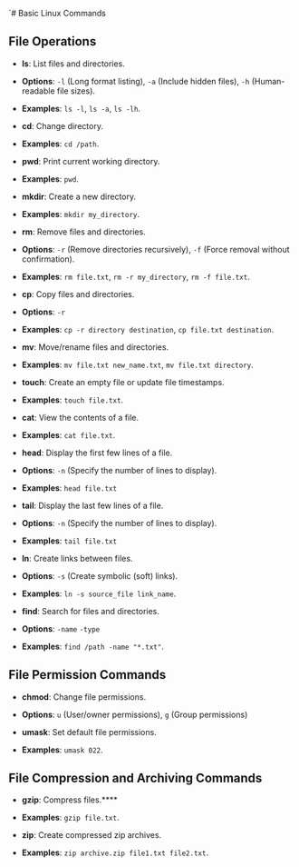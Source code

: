 `# Basic Linux Commands

## File Operations

- **ls**: List files and directories.
 - **Options**: `-l` (Long format listing), `-a` (Include hidden files), `-h` (Human-readable file sizes).
 - **Examples**: `ls -l`, `ls -a`, `ls -lh`.

- **cd**: Change directory.
 - **Examples**: `cd /path`.

- **pwd**: Print current working directory.
 - **Examples**: `pwd`.

- **mkdir**: Create a new directory.
 - **Examples**: `mkdir my_directory`.

- **rm**: Remove files and directories.
 - **Options**: `-r` (Remove directories recursively), `-f` (Force removal without confirmation).
 - **Examples**: `rm file.txt`, `rm -r my_directory`, `rm -f file.txt`.

- **cp**: Copy files and directories.
 - **Options**: `-r`
 - **Examples**: `cp -r directory destination`, `cp file.txt destination`.

- **mv**: Move/rename files and directories.
 - **Examples**: `mv file.txt new_name.txt`, `mv file.txt directory`.

- **touch**: Create an empty file or update file timestamps.
 - **Examples**: `touch file.txt`.

- **cat**: View the contents of a file.
 - **Examples**: `cat file.txt`.

- **head**: Display the first few lines of a file.
 - **Options**: `-n` (Specify the number of lines to display).
 - **Examples**: `head file.txt`

- **tail**: Display the last few lines of a file.
 - **Options**: `-n` (Specify the number of lines to display).
 - **Examples**: `tail file.txt`

- **ln**: Create links between files.
 - **Options**: `-s` (Create symbolic (soft) links).
 - **Examples**: `ln -s source_file link_name`.

- **find**: Search for files and directories.
 - **Options**: `-name`  `-type` 
 - **Examples**: `find /path -name "*.txt"`.

## File Permission Commands

- **chmod**: Change file permissions.
 - **Options**: `u` (User/owner permissions), `g` (Group permissions)

- **umask**: Set default file permissions.
 - **Examples**: `umask 022`.

## File Compression and Archiving Commands

- **gzip**: Compress files.****
 - **Examples**: `gzip file.txt`.

- **zip**: Create compressed zip archives.
 - **Examples**: `zip archive.zip file1.txt file2.txt`.
